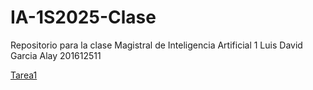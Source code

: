 # IA-1S2025-Clase
Repositorio para la clase Magistral de Inteligencia Artificial 1
Luis David Garcia Alay 201612511

[Tarea1](/Tarea1/pag.html)